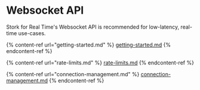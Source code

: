 # Websocket API

Stork for Real Time's Websocket API is recommended for low-latency, real-time use-cases.&#x20;

{% content-ref url="getting-started.md" %}
[getting-started.md](getting-started.md)
{% endcontent-ref %}

{% content-ref url="rate-limits.md" %}
[rate-limits.md](rate-limits.md)
{% endcontent-ref %}

{% content-ref url="connection-management.md" %}
[connection-management.md](connection-management.md)
{% endcontent-ref %}
